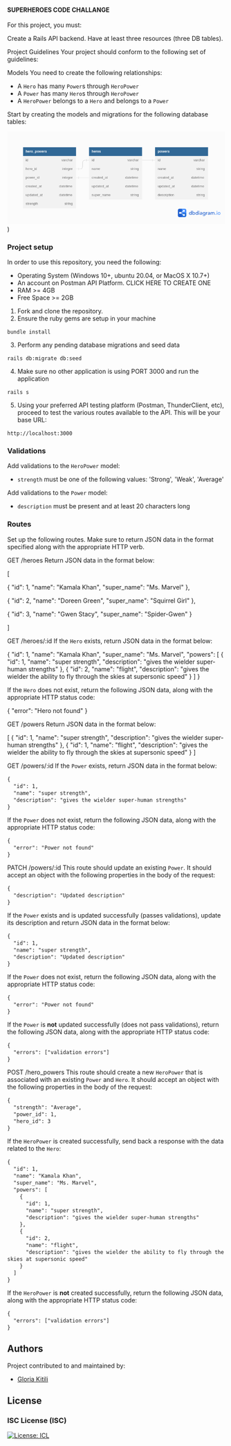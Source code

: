 #### SUPERHEROES CODE CHALLANGE
For this project, you must:

Create a Rails API backend.
Have at least three resources (three DB tables).


Project Guidelines
Your project should conform to the following set of guidelines:

Models
You need to create the following relationships:

- A `Hero` has many `Power`s through `HeroPower`
- A `Power` has many `Hero`s through `HeroPower`
- A `HeroPower` belongs to a `Hero` and belongs to a `Power`

Start by creating the models and migrations for the following database tables:

![alt text](/superheroes.png))



### Project setup
In order to use this repository, you need the following:
* Operating System (Windows 10+, ubuntu 20.04, or MacOS X 10.7+)
* An account on Postman API Platform. CLICK HERE TO CREATE ONE
* RAM >= 4GB
* Free Space >= 2GB

1. Fork and clone the repository.
2. Ensure the ruby gems are setup in your machine
```
bundle install
```
3. Perform any pending database migrations and seed data
```
rails db:migrate db:seed
```
4. Make sure no other application is using PORT 3000 and run the application
```
rails s
```
5. Using your preferred API testing platform (Postman, ThunderClient, etc), proceed to test the various routes available to the API. This will be your base URL:
```
http://localhost:3000

```


### Validations
Add validations to the `HeroPower` model:

- `strength` must be one of the following values: 'Strong', 'Weak', 'Average'

Add validations to the `Power` model:

- `description` must be present and at least 20 characters long

### Routes
Set up the following routes. Make sure to return JSON data in the format
specified along with the appropriate HTTP verb.

GET /heroes
Return JSON data in the format below:

[  

{ "id": 1, "name": "Kamala Khan", "super_name": "Ms. Marvel" },  

{ "id": 2, "name": "Doreen Green", "super_name": "Squirrel Girl" },  

{ "id": 3, "name": "Gwen Stacy", "super_name": "Spider-Gwen" }

]


GET /heroes/:id
If the `Hero` exists, return JSON data in the format below:


{
  "id": 1,
  "name": "Kamala Khan",
  "super_name": "Ms. Marvel",
  "powers": [
    {
      "id": 1,
      "name": "super strength",
      "description": "gives the wielder super-human strengths"
    },
    {
      "id": 2,
      "name": "flight",
      "description": "gives the wielder the ability to fly through the skies at supersonic speed"
    }
  ]
}


If the `Hero` does not exist, return the following JSON data, along with
the appropriate HTTP status code:

{   "error": "Hero not found" }

 GET /powers
Return JSON data in the format below:


[
  {
    "id": 1,
    "name": "super strength",
    "description": "gives the wielder super-human strengths"
  },
  {
    "id": 1,
    "name": "flight",
    "description": "gives the wielder the ability to fly through the skies at supersonic speed"
  }
]


 GET /powers/:id
If the `Power` exists, return JSON data in the format below:

```
{
  "id": 1,
  "name": "super strength",
  "description": "gives the wielder super-human strengths"
}
```

If the `Power` does not exist, return the following JSON data, along with
the appropriate HTTP status code:

```
{
  "error": "Power not found"
}
```

 PATCH /powers/:id
This route should update an existing `Power`. It should accept an object with
the following properties in the body of the request:

```
{
  "description": "Updated description"
}
```

If the `Power` exists and is updated successfully (passes validations), update
its description and return JSON data in the format below:

```
{
  "id": 1,
  "name": "super strength",
  "description": "Updated description"
}
```

If the `Power` does not exist, return the following JSON data, along with
the appropriate HTTP status code:

```
{
  "error": "Power not found"
}
```

If the `Power` is **not** updated successfully (does not pass validations),
return the following JSON data, along with the appropriate HTTP status code:

```
{
  "errors": ["validation errors"]
}
```

 POST /hero_powers
This route should create a new `HeroPower` that is associated with an
existing `Power` and `Hero`. It should accept an object with the following
properties in the body of the request:

```
{
  "strength": "Average",
  "power_id": 1,
  "hero_id": 3
}
```

If the `HeroPower` is created successfully, send back a response with the data
related to the `Hero`:

```
{
  "id": 1,
  "name": "Kamala Khan",
  "super_name": "Ms. Marvel",
  "powers": [
    {
      "id": 1,
      "name": "super strength",
      "description": "gives the wielder super-human strengths"
    },
    {
      "id": 2,
      "name": "flight",
      "description": "gives the wielder the ability to fly through the skies at supersonic speed"
    }
  ]
}
```

If the `HeroPower` is **not** created successfully, return the following
JSON data, along with the appropriate HTTP status code:

```
{
  "errors": ["validation errors"]
}
```
## Authors
Project contributed to and maintained by:
- [Gloria Kitili](https://github.com/Gloria-Kitili)

## License

### ISC License (ISC)

[![License: ICL](https://img.shields.io/badge/License-ISC-blue.svg)](https://opensource.org/licenses/ISC)
